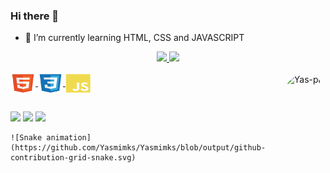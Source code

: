 ### Hi there 👋

- 🌱 I’m currently learning HTML, CSS and JAVASCRIPT

<div align="center">
  <a href="https://github.com/Yasmimks">
  <img height="180em" src="https://github-readme-stats.vercel.app/api?username=Yasmimks&show_icons=true&theme=omni&include_all_commits=true&count_private=true"/>
  <img height="180em" src="https://github-readme-stats.vercel.app/api/top-langs/?username=Yasmimks&layout=compact&langs_count=7&theme=omni"/>
</div>
  
<div style="display: inline_block"><br>
   <img align="center" alt="Rafa-HTML" height="30" width="40" src="https://raw.githubusercontent.com/devicons/devicon/master/icons/html5/html5-original.svg">
  <img align="center" alt="Rafa-CSS" height="30" width="40" src="https://raw.githubusercontent.com/devicons/devicon/master/icons/css3/css3-original.svg">
  <img align="center" alt="Rafa-Js" height="30" width="40" src="https://raw.githubusercontent.com/devicons/devicon/master/icons/javascript/javascript-plain.svg">
 
 
  
  <img align="right" alt="Yas-pic" height="150" style="border-radius:50px;" src="https://discord.com/channels/917121602569797655/917121602569797658/917123647641092106">
</div>
  
  ##
  
  <div> 
  <a href="https://instagram.com/yasmimszii" target="_blank"><img src="https://img.shields.io/badge/-Instagram-%23E4405F?style=for-the-badge&logo=instagram&logoColor=white" target="_blank"></a> <a href = "mailto:yksasahara.dev@gmail.com"><img src="https://img.shields.io/badge/-Gmail-%23333?style=for-the-badge&logo=gmail&logoColor=white" target="_blank"></a> <a href="https://www.linkedin.com/in/yasmim-sasahara-547860212/" target="_blank"><img src="https://img.shields.io/badge/-LinkedIn-%230077B5?style=for-the-badge&logo=linkedin&logoColor=white" target="_blank"></a> 
    
    ![Snake animation](https://github.com/Yasmimks/Yasmimks/blob/output/github-contribution-grid-snake.svg)
 
</div>
